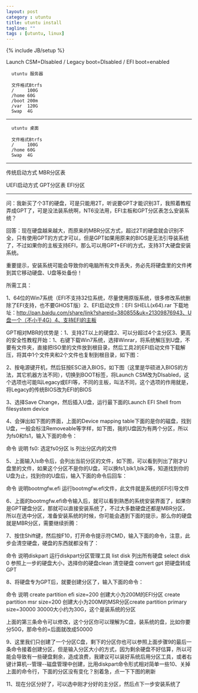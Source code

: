```yaml
---
layout: post
category : utuntu
title: utuntu install
tagline: ""
tags : [utuntu, linux]
---
```

{% include JB/setup %}


Launch CSM=DIsabled  /  Legacy boot=DIsabled  /  EFI boot=enabled


      utuntu 服务器
      
      文件格式Btrfs
      /     100G
      /home 60G
      /boot 200m
      /var  120G
      Swap  4G



----------------------------------------------

      utuntu 桌面
      
      文件格式Btrfs
      /     100G
      /home 60G
      Swap  4G
      
      

----------------------------------------------


传统启动方式 MBR分区表 


UEFI启动方式 GPT分区表 EFI分区 


-------------------------------------------------





问：我新买了个3T的硬盘，可是只能用2T，听说要GPT才能识别3T，我照着教程弄成GPT了，可是没法装系统啊，NT6没法用，EFI主板和GPT分区表怎么安装系统？

回答：现在硬盘越来越大，而原来的MBR分区方式，超过2T的硬盘就会识别不全，只有使用GPT的方式才可以，但是GPT如果用原来的BIOS是无法引导装系统了，不过如果你的主板支持EFI，那么可以用GPT+EFI的方式，支持3T大硬盘安装系统。

重要提示，安装系统可能会导致你的电脑所有文件丢失，务必先将硬盘里的文件拷到其它移动硬盘、U盘等处备份！

所需工具：

1、64位的Win7系统（EFI不支持32位系统，尽量使用原版系统，很多修改系统删除了EFI支持，也不要GHOST版）2、EFI启动文件：EFI SHELL(x64).rar 下载地址：http://pan.baidu.com/share/link?shareid=380855&uk=21309876943、U盘一个（不小于4G）4、支持EFI的主板

GPT相对MBR的优势是：1、支持2T以上的硬盘2、可以分超过4个主分区3、更高的安全性教程开始：1、右键下载Win7系统，选择Winrar，将系统解压到U盘，不要有文件夹，直接把ISO里的文件放到根目录，然后工具2的EFI启动文件下载解压，将其中1个文件夹和2个文件也复制到根目录，如下图：



2、按电源键开机，然后狂按ESC进入BIOS，如下图（这里是华硕进入BIOS的方法，其它机器方法不同），切换到BOOT标签，将Launch CSM改为DIsabled，这个选项也可能叫Legacy或EFI等，不同的主板，叫法不同，这个选项的作用就是，将Legacy的传统BIOS改为EFI的BIOS


3、选择Save Change，然后插入U盘，运行最下面的Launch EFI Shell from filesystem device


4、会弹出如下图的界面，上面的Device mapping table下面的是你的磁盘，找到U盘，一般会标注Removeable等字样，如下图，我的U盘因为有两个分区，所以为fs0和fs1，输入下面的命令：

 命令               说明 fs0:           选定fs0分区 ls           列出分区内的文件



5、上面输入ls命令后，会列出当前分区的文件，如下图，可以看到列出了刚才U盘里的文件，如果这个分区不是你的U盘，可以换fs1,blk1,blk2等，知道找到你的U盘为止，找到你的U盘后，输入下面的命令后回车：

命令                                                说明bootmgfw.efi     运行bootmgfw.efi文件，此文件就是系统的EFI引导文件



6、上面的bootmgfw.efi命令输入后，就可以看到熟悉的系统安装界面了，如果你是GPT硬盘分区，那就可以直接安装系统了，不过大多数硬盘还都是MBR分区，所以在选中分区，准备安装系统的时候，你可能会遇到下面的提示，那么你的硬盘就是MBR分区，需要继续折腾：


7、按住Shift键，然后按F10，打开命令提示符CMD，输入下面的命令，注意，此步会清空硬盘，硬盘的东西就都没有了：

 命令                                   说明diskpart               运行diskpart分区管理工具 list disk                     列出所有硬盘 select disk 0      参照上一步的硬盘大小，选择你的硬盘clean                             清空硬盘 convert gpt               把硬盘转成GPT



8、将硬盘专为GPT后，就要创建分区了，输入下面的命令：

 命令                                                                                  说明 create partition efi size=200                       创建大小为200M的EFI分区 create partition msr size=200                    创建大小为200M的MSR分区create partition primary size=30000      30000大小约为30G，这个是装系统的分区

上面的第三条命令可以修改，这个分区你可以理解为C盘，装系统的盘，比如你要分50G，那命令的=后面就改成50000



9、这里我们只创建了一个分区C盘，剩下的分区你也可以参照上面步骤9的最后一条命令接着创建分区，但是输入分区大小的方式，因为剩余硬盘不好估算，所以可能会导致有一些硬盘剩余，造成浪费，我建议可以装好系统后用分区工具，或者右键计算机--管理--磁盘管理中创建，比用diskpart命令形式相对简单一些10、关掉上面的命令行，下面的分区没有变化？别着急，点一下下图的刷新

11、现在分区分好了，可以选中刚才分好的主分区，然后点下一步安装系统了


